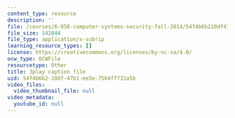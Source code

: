 ```yaml
---
content_type: resource
description: ''
file: /courses/6-858-computer-systems-security-fall-2014/54f4b6b210df47b1ee5e75b4ff731a5b_GqmQg-cszw4.srt
file_size: 142044
file_type: application/x-subrip
learning_resource_types: []
license: https://creativecommons.org/licenses/by-nc-sa/4.0/
ocw_type: OCWFile
resourcetype: Other
title: 3play caption file
uid: 54f4b6b2-10df-47b1-ee5e-75b4ff731a5b
video_files:
  video_thumbnail_file: null
video_metadata:
  youtube_id: null
---
```

